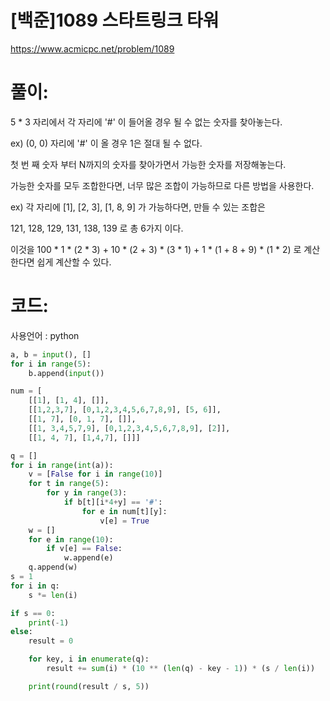 # [백준]1089 스타트링크 타워


https://www.acmicpc.net/problem/1089

# 풀이:

5 * 3 자리에서 각 자리에 '#' 이 들어올 경우 될 수 없는 숫자를 찾아놓는다.

ex) (0, 0) 자리에 '#' 이 올 경우 1은 절대 될 수 없다.   





첫 번 째 숫자 부터 N까지의 숫자를 찾아가면서 가능한 숫자를 저장해놓는다.   





가능한 숫자를 모두 조합한다면, 너무 많은 조합이 가능하므로 다른 방법을 사용한다.   





ex) 각 자리에 [1], [2, 3], [1, 8, 9] 가 가능하다면, 만들 수 있는 조합은

121, 128, 129, 131, 138, 139 로 총 6가지 이다. 

이것을 100 * 1 * (2 * 3) + 10 * (2 + 3) * (3 * 1) + 1 * (1 + 8 + 9) * (1 * 2) 로 계산한다면 쉽게 계산할 수 있다.     



# **코드:** 

사용언어 :  python

```python
a, b = input(), []
for i in range(5):
    b.append(input())

num = [
    [[1], [1, 4], []],
    [[1,2,3,7], [0,1,2,3,4,5,6,7,8,9], [5, 6]],
    [[1, 7], [0, 1, 7], []],
    [[1, 3,4,5,7,9], [0,1,2,3,4,5,6,7,8,9], [2]],
    [[1, 4, 7], [1,4,7], []]]

q = []
for i in range(int(a)):
    v = [False for i in range(10)]
    for t in range(5):
        for y in range(3):
            if b[t][i*4+y] == '#':
                for e in num[t][y]:
                    v[e] = True
    w = []
    for e in range(10):
        if v[e] == False:
            w.append(e)
    q.append(w)
s = 1
for i in q:
    s *= len(i)

if s == 0:
    print(-1)
else:
    result = 0

    for key, i in enumerate(q):
        result += sum(i) * (10 ** (len(q) - key - 1)) * (s / len(i))

    print(round(result / s, 5))
```

